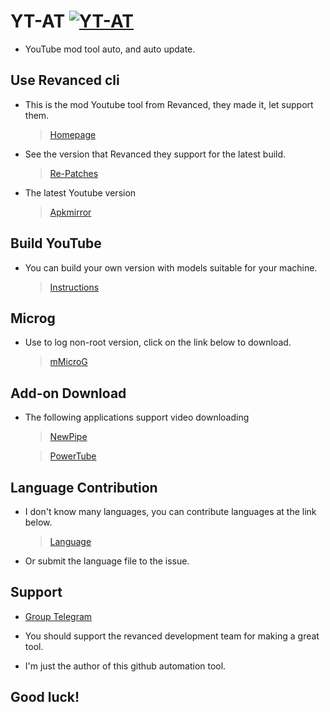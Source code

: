 # YT-AT [![YT-AT](https://github.com/kakathic/YT-AT/actions/workflows/Auto.yml/badge.svg)](https://github.com/kakathic/YT-AT/actions/workflows/Auto.yml)

- YouTube mod tool auto, and auto update.

**Use Revanced cli**
---

- This is the mod Youtube tool from Revanced, they made it, let support them.

   > [Homepage](https://github.com/revanced)

- See the version that Revanced they support for the latest build.

   > [Re-Patches](https://github.com/revanced/revanced-patches)

- The latest Youtube version

   > [Apkmirror](https://www.apkmirror.com/apk/google-inc/youtube/)

**Build YouTube**
---

- You can build your own version with models suitable for your machine. 

   > [Instructions](./.github/Tools/Auto.md)

**Microg**
---

- Use to log non-root version, click on the link below to download.

   > [mMicroG](https://github.com/inotia00/mMicroG/releases)

**Add-on Download**
---

- The following applications support video downloading

   > [NewPipe](https://newpipe.net)

   > [PowerTube](https://github.com/razar-dev/PowerTube)

**Language Contribution**
---

- I don't know many languages, you can contribute languages ​​at the link below.

   > [Language](./.github/Language)

- Or submit the language file to the issue.

**Support**
---

- [Group Telegram](https://t.me/toolvn)

- You should support the revanced development team for making a great tool.

- I'm just the author of this github automation tool.

**Good luck!**
---

